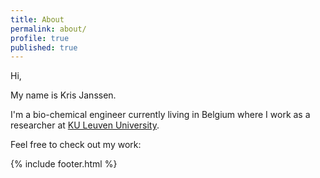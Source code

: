 ```yaml
---
title: About
permalink: about/
profile: true
published: true
---
```



Hi,

My name is Kris Janssen.

I'm a bio-chemical engineer currently living in Belgium where I work as a researcher at [KU Leuven University](http://www.kuleuven.be "KU Leuven").

Feel free to check out my work:

<a class="btn btn-social-icon btn-linkedin" href="https://be.linkedin.com/in/krisjanssen"><span class="fa fa-linkedin"></span></a></td>
<a class="btn btn-social-icon btn-researchgate"><span class="ai ai-researchgate" href="https://www.researchgate.net/profile/Kris_Janssen"></span></a></td>
<a class="btn btn-social-icon btn-google-scholar" href="https://scholar.google.be/citations?user=KnyBBNUAAAAJ&hl=en"><span class="ai ai-google-scholar"></span></a></td>
<a class="btn btn-social-icon btn-github" href="https://github.com/KrisJanssen"><span class="fa fa-github"></span></a></td>


{% include footer.html %}
